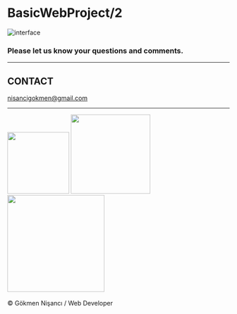 # BasicWebProject/2
![interface](https://user-images.githubusercontent.com/91744618/137241639-7ee78bf7-c441-442c-a660-643352fdd425.png)

<h3>Please let us know your questions and comments. </h3>
<hr>
<h2> CONTACT </h2>
<a href = "http://www.gmail.com" > nisancigokmen@gmail.com</a> <br>
<hr>
<div>
<img src= "https://media2.giphy.com/media/mS8QAaGVYlT2olef9f/200w.webp?cid=ecf05e478yksuz9g4sdofujsw33ab1r3tnqzncad4uvkoa5l&rid=200w.webp&ct=g" width="140"> 
<img src= "https://media0.giphy.com/media/QHE5gWI0QjqF2/200w.webp?cid=ecf05e47gtb5brofxcvnxxe9nfngxw2ghk5g7btr8nndg9z1&rid=200w.webp&ct=g"  width="180 height="24"> 
<img src= "https://media3.giphy.com/media/1C8bHHJturSx2/200w.webp?cid=ecf05e4735jeym2nr3krpn4ys5xy05a55szvb32eaungmyb1&rid=200w.webp&ct=g "  width="220"> 




</div><br>
&copy; Gökmen Nişancı / Web Developer
